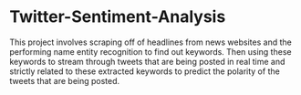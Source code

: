 # Twitter-Sentiment-Analysis
This project involves scraping off of headlines from news websites and 
the performing name entity recognition to find out keywords. 
Then using these keywords to stream through tweets that are 
being posted in real time and strictly related to these extracted 
keywords to predict the polarity of the tweets that are being posted.
